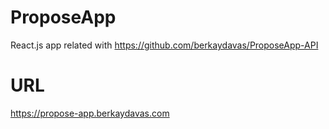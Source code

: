 # ProposeApp
React.js app related with https://github.com/berkaydavas/ProposeApp-API

# URL
https://propose-app.berkaydavas.com
